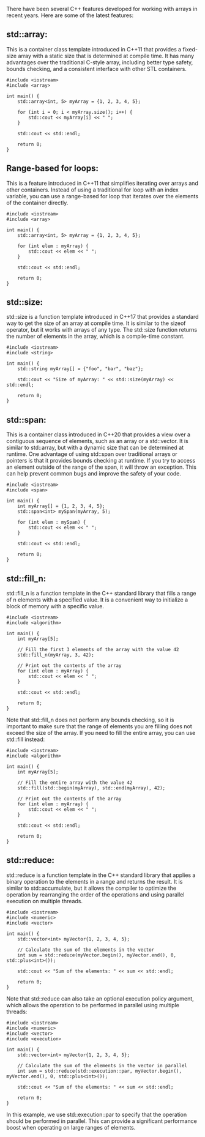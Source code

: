 There have been several C++ features developed for working with arrays in recent years. 
Here are some of the latest features:

## std::array:
This is a container class template introduced in C++11 that provides a fixed-size array with a static size that is determined at compile time. It has many advantages over the traditional C-style array, including better type safety, bounds checking, and a consistent interface with other STL containers.

```
#include <iostream>
#include <array>

int main() {
    std::array<int, 5> myArray = {1, 2, 3, 4, 5};

    for (int i = 0; i < myArray.size(); i++) {
        std::cout << myArray[i] << " ";
    }

    std::cout << std::endl;

    return 0;
}
```


## Range-based for loops: 
This is a feature introduced in C++11 that simplifies iterating over arrays and other containers. Instead of using a traditional for loop with an index variable, you can use a range-based for loop that iterates over the elements of the container directly.

```
#include <iostream>
#include <array>

int main() {
    std::array<int, 5> myArray = {1, 2, 3, 4, 5};

    for (int elem : myArray) {
        std::cout << elem << " ";
    }

    std::cout << std::endl;

    return 0;
}
```


## std::size:
std::size is a function template introduced in C++17 that provides a standard way to get the size of an array at compile time. It is similar to the sizeof operator, but it works with arrays of any type. The std::size function returns the number of elements in the array, which is a compile-time constant.

```
#include <iostream>
#include <string>

int main() {
    std::string myArray[] = {"foo", "bar", "baz"};

    std::cout << "Size of myArray: " << std::size(myArray) << std::endl;

    return 0;
}
```

## std::span: 
This is a container class introduced in C++20 that provides a view over a contiguous sequence of elements, such as an array or a std::vector. It is similar to std::array, but with a dynamic size that can be determined at runtime.
One advantage of using std::span over traditional arrays or pointers is that it provides bounds checking at runtime. If you try to access an element outside of the range of the span, it will throw an exception. This can help prevent common bugs and improve the safety of your code.

```
#include <iostream>
#include <span>

int main() {
    int myArray[] = {1, 2, 3, 4, 5};
    std::span<int> mySpan(myArray, 5);

    for (int elem : mySpan) {
        std::cout << elem << " ";
    }

    std::cout << std::endl;

    return 0;
}
```

## std::fill_n: 
std::fill_n is a function template in the C++ standard library that fills a range of n elements with a specified value. It is a convenient way to initialize a block of memory with a specific value.

```
#include <iostream>
#include <algorithm>

int main() {
    int myArray[5];

    // Fill the first 3 elements of the array with the value 42
    std::fill_n(myArray, 3, 42);

    // Print out the contents of the array
    for (int elem : myArray) {
        std::cout << elem << " ";
    }

    std::cout << std::endl;

    return 0;
}

```

Note that std::fill_n does not perform any bounds checking, so it is important to make sure that the range of elements you are filling does not exceed the size of the array. If you need to fill the entire array, you can use std::fill instead:

```
#include <iostream>
#include <algorithm>

int main() {
    int myArray[5];

    // Fill the entire array with the value 42
    std::fill(std::begin(myArray), std::end(myArray), 42);

    // Print out the contents of the array
    for (int elem : myArray) {
        std::cout << elem << " ";
    }

    std::cout << std::endl;

    return 0;
}

```

## std::reduce:
std::reduce is a function template in the C++ standard library that applies a binary operation to the elements in a range and returns the result. It is similar to std::accumulate, but it allows the compiler to optimize the operation by rearranging the order of the operations and using parallel execution on multiple threads.

```
#include <iostream>
#include <numeric>
#include <vector>

int main() {
    std::vector<int> myVector{1, 2, 3, 4, 5};

    // Calculate the sum of the elements in the vector
    int sum = std::reduce(myVector.begin(), myVector.end(), 0, std::plus<int>());

    std::cout << "Sum of the elements: " << sum << std::endl;

    return 0;
}
```

Note that std::reduce can also take an optional execution policy argument, which allows the operation to be performed in parallel using multiple threads:

```
#include <iostream>
#include <numeric>
#include <vector>
#include <execution>

int main() {
    std::vector<int> myVector{1, 2, 3, 4, 5};

    // Calculate the sum of the elements in the vector in parallel
    int sum = std::reduce(std::execution::par, myVector.begin(), myVector.end(), 0, std::plus<int>());

    std::cout << "Sum of the elements: " << sum << std::endl;

    return 0;
}
```

In this example, we use std::execution::par to specify that the operation should be performed in parallel. This can provide a significant performance boost when operating on large ranges of elements.
